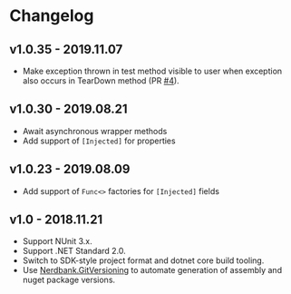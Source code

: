 # Changelog

## v1.0.35 - 2019.11.07
- Make exception thrown in test method visible to user when exception also occurs in TearDown method 
  (PR [#4](https://github.com/skbkontur/GroboContainer.NUnitExtensions/pull/4)).

## v1.0.30 - 2019.08.21
- Await asynchronous wrapper methods
- Add support of `[Injected]` for properties

## v1.0.23 - 2019.08.09
- Add support of `Func<>` factories for `[Injected]` fields


## v1.0 - 2018.11.21
- Support NUnit 3.x.
- Support .NET Standard 2.0.
- Switch to SDK-style project format and dotnet core build tooling.
- Use [Nerdbank.GitVersioning](https://github.com/AArnott/Nerdbank.GitVersioning) to automate generation of assembly 
  and nuget package versions.
